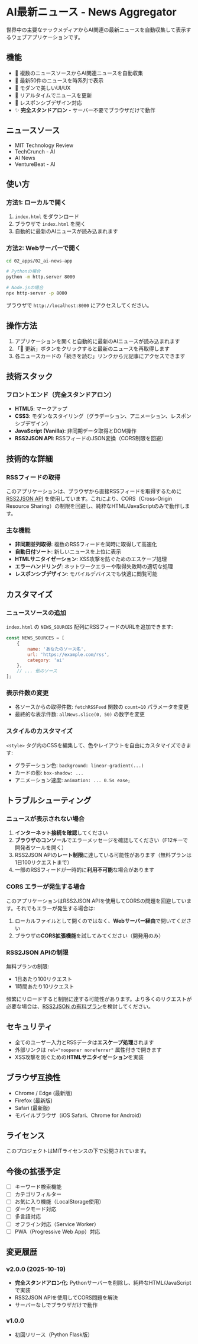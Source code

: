 # AI最新ニュース - News Aggregator

世界中の主要なテックメディアからAI関連の最新ニュースを自動収集して表示するウェブアプリケーションです。

## 機能

- 🤖 複数のニュースソースからAI関連ニュースを自動収集
- 📰 最新50件のニュースを時系列で表示
- 🎨 モダンで美しいUI/UX
- 🔄 リアルタイムでニュースを更新
- 📱 レスポンシブデザイン対応
- ✨ **完全スタンドアロン** - サーバー不要でブラウザだけで動作

## ニュースソース

- MIT Technology Review
- TechCrunch - AI
- AI News
- VentureBeat - AI

## 使い方

### 方法1: ローカルで開く

1. `index.html` をダウンロード
2. ブラウザで `index.html` を開く
3. 自動的に最新のAIニュースが読み込まれます

### 方法2: Webサーバーで開く

```bash
cd 02_apps/02_ai-news-app

# Pythonの場合
python -m http.server 8000

# Node.jsの場合
npx http-server -p 8000
```

ブラウザで `http://localhost:8000` にアクセスしてください。

## 操作方法

1. アプリケーションを開くと自動的に最新のAIニュースが読み込まれます
2. 「🔄 更新」ボタンをクリックすると最新のニュースを再取得します
3. 各ニュースカードの「続きを読む」リンクから元記事にアクセスできます

## 技術スタック

### フロントエンド（完全スタンドアロン）
- **HTML5**: マークアップ
- **CSS3**: モダンなスタイリング（グラデーション、アニメーション、レスポンシブデザイン）
- **JavaScript (Vanilla)**: 非同期データ取得とDOM操作
- **RSS2JSON API**: RSSフィードのJSON変換（CORS制限を回避）

## 技術的な詳細

### RSSフィードの取得

このアプリケーションは、ブラウザから直接RSSフィードを取得するために [RSS2JSON API](https://rss2json.com/) を使用しています。これにより、CORS（Cross-Origin Resource Sharing）の制限を回避し、純粋なHTML/JavaScriptのみで動作します。

### 主な機能

- **非同期並列取得**: 複数のRSSフィードを同時に取得して高速化
- **自動日付ソート**: 新しいニュースを上位に表示
- **HTMLサニタイゼーション**: XSS攻撃を防ぐためのエスケープ処理
- **エラーハンドリング**: ネットワークエラーや取得失敗時の適切な処理
- **レスポンシブデザイン**: モバイルデバイスでも快適に閲覧可能

## カスタマイズ

### ニュースソースの追加

`index.html` の `NEWS_SOURCES` 配列にRSSフィードのURLを追加できます:

```javascript
const NEWS_SOURCES = [
    {
        name: 'あなたのソース名',
        url: 'https://example.com/rss',
        category: 'ai'
    },
    // ... 他のソース
];
```

### 表示件数の変更

- 各ソースからの取得件数: `fetchRSSFeed` 関数の `count=10` パラメータを変更
- 最終的な表示件数: `allNews.slice(0, 50)` の数字を変更

### スタイルのカスタマイズ

`<style>` タグ内のCSSを編集して、色やレイアウトを自由にカスタマイズできます:

- グラデーション色: `background: linear-gradient(...)`
- カードの影: `box-shadow: ...`
- アニメーション速度: `animation: ... 0.5s ease;`

## トラブルシューティング

### ニュースが表示されない場合

1. **インターネット接続を確認**してください
2. **ブラウザのコンソール**でエラーメッセージを確認してください（F12キーで開発者ツールを開く）
3. RSS2JSON APIの**レート制限**に達している可能性があります（無料プランは1日100リクエストまで）
4. 一部のRSSフィードが一時的に**利用不可能**な場合があります

### CORS エラーが発生する場合

このアプリケーションはRSS2JSON APIを使用してCORSの問題を回避しています。それでもエラーが発生する場合は:

1. ローカルファイルとして開くのではなく、**Webサーバー経由**で開いてください
2. ブラウザの**CORS拡張機能**を試してみてください（開発用のみ）

### RSS2JSON APIの制限

無料プランの制限:
- 1日あたり100リクエスト
- 1時間あたり10リクエスト

頻繁にリロードすると制限に達する可能性があります。より多くのリクエストが必要な場合は、[RSS2JSON の有料プラン](https://rss2json.com/#pricing)を検討してください。

## セキュリティ

- 全てのユーザー入力とRSSデータは**エスケープ処理**されます
- 外部リンクは `rel="noopener noreferrer"` 属性付きで開きます
- XSS攻撃を防ぐための**HTMLサニタイゼーション**を実装

## ブラウザ互換性

- Chrome / Edge (最新版)
- Firefox (最新版)
- Safari (最新版)
- モバイルブラウザ（iOS Safari、Chrome for Android）

## ライセンス

このプロジェクトはMITライセンスの下で公開されています。

## 今後の拡張予定

- [ ] キーワード検索機能
- [ ] カテゴリフィルター
- [ ] お気に入り機能（LocalStorage使用）
- [ ] ダークモード対応
- [ ] 多言語対応
- [ ] オフライン対応（Service Worker）
- [ ] PWA（Progressive Web App）対応

## 変更履歴

### v2.0.0 (2025-10-19)
- **完全スタンドアロン化**: Pythonサーバーを削除し、純粋なHTML/JavaScriptで実装
- RSS2JSON APIを使用してCORS問題を解決
- サーバーなしでブラウザだけで動作

### v1.0.0
- 初回リリース（Python Flask版）
